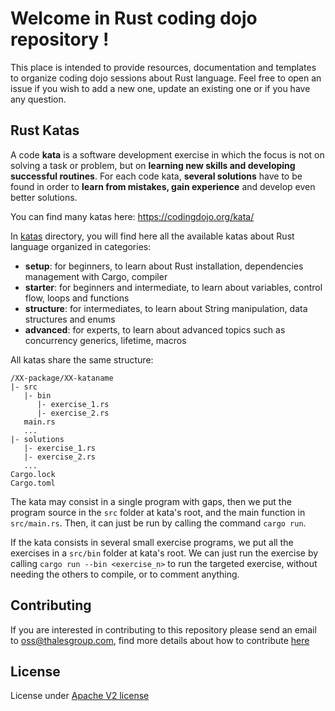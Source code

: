 # Welcome in Rust coding dojo repository !

This place is intended to provide resources, documentation and templates to organize coding dojo sessions about Rust language.
Feel free to open an issue if you wish to add a new one, update an existing one or if you have any question.

## Rust Katas

A code **kata** is a software development exercise in which the focus is not on solving a task or problem, but on **learning new skills and developing successful routines**. For each code kata, **several solutions** have to be found in order to **learn from mistakes, gain experience** and develop even better solutions.

You can find many katas here: https://codingdojo.org/kata/

In [katas](./katas) directory, you will find here all the available katas about Rust language organized in categories:
- **setup**: for beginners, to learn about Rust installation, dependencies management with Cargo, compiler
- **starter**: for beginners and intermediate, to learn about variables, control flow, loops and functions
- **structure**: for intermediates, to learn about String manipulation, data structures and enums
- **advanced**: for experts, to learn about advanced topics such as concurrency generics, lifetime, macros

All katas share the same structure:
```
/XX-package/XX-kataname
|- src
   |- bin
      |- exercise_1.rs
      |- exercise_2.rs
   main.rs
   ...
|- solutions
   |- exercise_1.rs
   |- exercise_2.rs
   ...
Cargo.lock
Cargo.toml
```
The kata may consist in a single program with gaps, then we put the program source in the `src` folder at kata's root, and the main function in `src/main.rs`. Then, it can just be run by calling the command `cargo run`.

If the kata consists in several small exercise programs, we put all the exercises in a `src/bin` folder at kata's root.
We can just run the exercise by calling `cargo run --bin <exercise_n>` to run the targeted exercise, without needing the others to compile, or to comment anything.

## Contributing

If you are interested in contributing to this repository please send an email to oss@thalesgroup.com, find more details about how to contribute [here](https://github.com/ThalesGroup/rust-coding-dojo/blob/main/CONTRIBUTING.md)

## License

License under [Apache V2 license](https://github.com/ThalesGroup/rust-coding-dojo/blob/main/LICENSE) 
